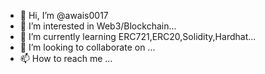 - 👋 Hi, I’m @awais0017
- 👀 I’m interested in Web3/Blockchain...
- 🌱 I’m currently learning ERC721,ERC20,Solidity,Hardhat...
- 💞️ I’m looking to collaborate on ...
- 📫 How to reach me ...

<!---
awais0017/awais0017 is a ✨ special ✨ repository because its `README.md` (this file) appears on your GitHub profile.
You can click the Preview link to take a look at your changes.
--->
